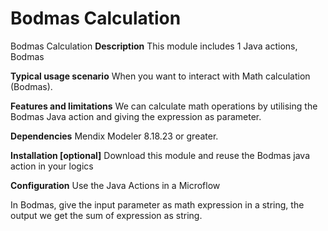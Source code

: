 # Bodmas Calculation

Bodmas Calculation
**Description**
This module includes 1 Java actions, Bodmas

**Typical usage scenario**
When you want to interact with Math calculation (Bodmas).

**Features and limitations**
We can calculate math operations by utilising the Bodmas Java action and giving the expression as parameter.

**Dependencies**
Mendix Modeler 8.18.23 or greater.

**Installation [optional]**
Download this module and reuse the Bodmas java action in your logics

**Configuration**
Use the Java Actions in a Microflow

In Bodmas, give the input parameter as math expression in a string, the output we get the sum of expression as string.
